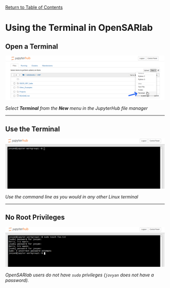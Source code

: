 [Return to Table of Contents](../user.md)

# Using the Terminal in OpenSARlab

## Open a Terminal
![Opening a terminal with the "New" menu in the JupyterHub GUI file manager.](../assets/open_terminal.png)

*Select **Terminal** from the **New** menu in the JupyterHub file manager*

---
 
## Use the Terminal
![An open terminal window.](../assets/terminal.png)

*Use the command line as you would in any other Linux terminal*

---
 
## No Root Privileges
![An open terminal window with unsuccessful attempt to use sudo.](../assets/no_sudo.png)

*OpenSARlab users do not have `sudo` privileges (`jovyan` does not have a password).*
